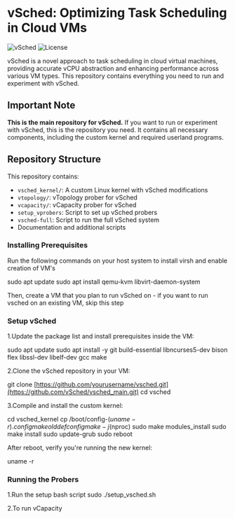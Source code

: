 # vSched: Optimizing Task Scheduling in Cloud VMs

![vSched](https://img.shields.io/badge/vSched-Main%20Repo-blue)
![License](https://img.shields.io/badge/License-Apache%202.0-green)

vSched is a novel approach to task scheduling in cloud virtual machines, providing accurate vCPU abstraction and enhancing performance across various VM types. This repository contains everything you need to run and experiment with vSched.

## Important Note

**This is the main repository for vSched.** If you want to run or experiment with vSched, this is the repository you need. It contains all necessary components, including the custom kernel and required userland programs.

## Repository Structure

This repository contains:

- `vsched_kernel/`: A custom Linux kernel with vSched modifications
- `vtopology/`: vTopology prober for vSched
- `vcapacity/`: vCapacity prober for vSched
- `setup_vprobers`: Script to set up vSched probers
- `vsched-full`: Script to run the full vSched system
- Documentation and additional scripts

### Installing Prerequisites

Run the following commands on your host system to install virsh and enable creation of VM's

sudo apt update
sudo apt install qemu-kvm libvirt-daemon-system

Then, create a VM that you plan to run vSched on - if you want to run vsched on an existing VM, skip this step

### Setup vSched

1.Update the package list and install prerequisites inside the VM:

sudo apt update
sudo apt install -y git build-essential libncurses5-dev bison flex libssl-dev libelf-dev gcc make

2.Clone the vSched repository in your VM:

git clone [https://github.com/yourusername/vsched.git](https://github.com/vSched/vsched_main.git)
cd vsched

3.Compile and install the custom kernel:

cd vsched_kernel
cp /boot/config-$(uname -r) .config
make olddefconfig
make -j$(nproc)
sudo make modules_install
sudo make install
sudo update-grub
sudo reboot

After reboot, verify you're running the new kernel:

uname -r

### Running the Probers
1.Run the setup bash script
sudo ./setup_vsched.sh

2.To run vCapacity 








